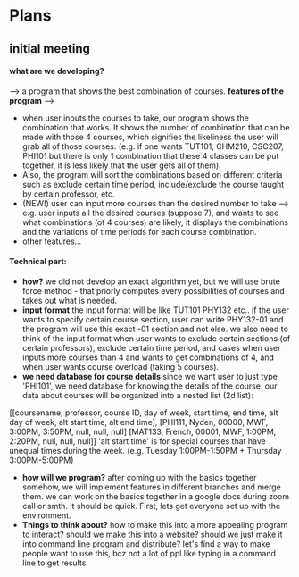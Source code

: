 # Plans

## initial meeting
#### what are we developing?
--> a program that shows the best combination of courses. 
**features of the program** --> 
- when user inputs the courses to take, our program shows the combination that works. It shows the number of combination that can be made with those 4 courses, which signifies the likeliness the user will grab all of those courses. (e.g. if one wants TUT101, CHM210, CSC207, PHI101 but there is only 1 combination that these 4 classes can be put together, it is less likely that the user gets all of them). 
- Also, the program will sort the combinations based on different criteria such as exclude certain time period, include/exclude the course taught by certain professor, etc.
- (NEW!) user can input more courses than the desired number to take --> e.g. user inputs all the desired courses (suppose 7), and wants to see what combinations (of 4 courses) are likely, it displays the combinations and the variations of time periods for each course combination.
- other features...

#### Technical part:
- **how?** we did not develop an exact algorithm yet, but we will use brute force method - that priorly computes every possibilities of courses and takes out what is needed. 
- **input format** the input format will be like TUT101 PHY132 etc.. if the user wants to specify certain course section, user can write PHY132-01 and the program will use this exact -01 section and not else.
we also need to think of the input format when user wants to exclude certain sections (of certain professors), exclude certain time period, and cases when user inputs more courses than 4 and wants to get combinations of 4, and when user wants course overload (taking 5 courses). 
- **we need database for course details** since we want user to just type 'PHI101', we need database for knowing the details of the course.
our data about courses will be organized into a nested list (2d list):

[[coursename, professor, course ID, day of week, start time, end time, alt day of week, alt start time, alt end time],
 [PHI111, Nyden, 00000, MWF, 3:00PM, 3:50PM, null, null, null]
 [MAT133, French, 00001, MWF, 1:00PM, 2:20PM, null, null, null]]
'alt start time' is for special courses that have unequal times during the week. (e.g. Tuesday 1:00PM-1:50PM + Thursday 3:00PM-5:00PM)
- **how will we program?** after coming up with the basics together somehow, we will implement features in different branches and merge them. we can work on the basics together in a google docs during zoom call or smth. it should be quick. First, lets get everyone set up with the environment.
- **Things to think about?** how to make this into a more appealing program to interact? should we make this into a website? should we just make it into command line program and distribute? let's find a way to make people want to use this, bcz not a lot of ppl like typing in a command line to get results.
